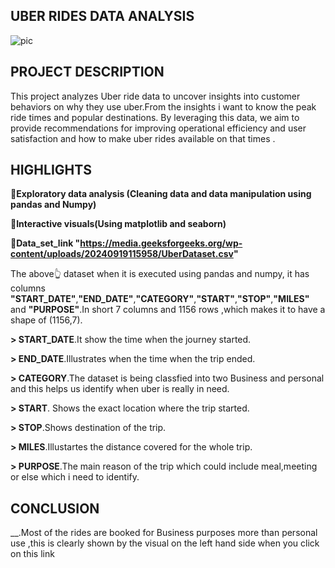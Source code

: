 ## UBER RIDES DATA ANALYSIS
![pic](https://github.com/user-attachments/assets/5514ee7f-9a09-43b3-b0a4-14d4bff7b9c0)

## PROJECT DESCRIPTION
This project analyzes Uber ride data to uncover insights into customer behaviors on why they use uber.From the insights i want to know the peak ride times and popular destinations. By leveraging this data, we aim to provide recommendations for improving operational efficiency and user satisfaction and how to make uber rides available on that times .
## HIGHLIGHTS
__💁Exploratory data analysis (Cleaning data and data manipulation using pandas and Numpy)__

__💁Interactive visuals(Using matplotlib and seaborn)__

__💁Data_set_link "https://media.geeksforgeeks.org/wp-content/uploads/20240919115958/UberDataset.csv"__

The above👆 dataset when it is executed using pandas and numpy, it has columns __"START_DATE"__,__"END_DATE"__,__"CATEGORY"__,__"START"__,__"STOP"__,__"MILES"__ and __"PURPOSE"__.In short 7 columns and 1156 rows ,which makes it to have a shape of (1156,7).

__> START_DATE__.It show the time when the journey started.

__> END_DATE__.Illustrates when the time when the trip ended.

__> CATEGORY__.The dataset is being classfied into two Business and personal and this helps us identify when uber is really in need.

__> START__. Shows the exact location where the trip started.

__> STOP__.Shows destination of the trip.

__> MILES__.Illustartes the distance covered for the whole trip.

__> PURPOSE__.The main reason of the trip which could include meal,meeting or else which i need to identify.


## CONCLUSION
__.Most of the rides are booked for Business purposes more than personal use ,this is clearly shown by the visual on the left hand side when you click on this link 
